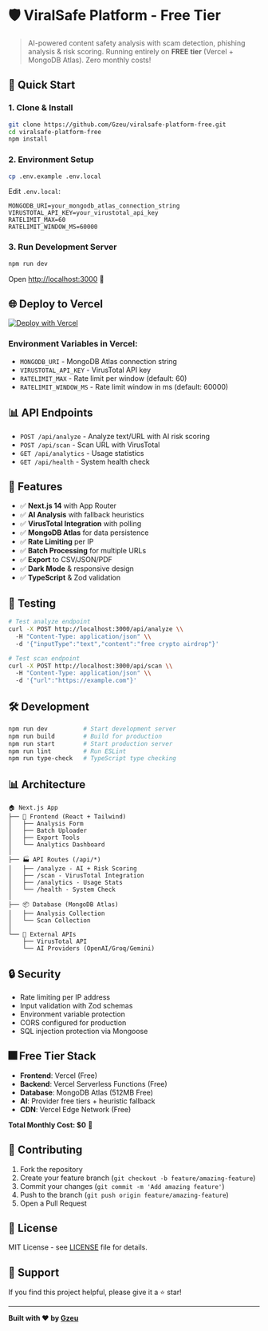 # 🛡️ ViralSafe Platform - Free Tier

> AI-powered content safety analysis with scam detection, phishing analysis & risk scoring. Running entirely on **FREE tier** (Vercel + MongoDB Atlas). Zero monthly costs!

## 🚀 Quick Start

### 1. Clone & Install
```bash
git clone https://github.com/Gzeu/viralsafe-platform-free.git
cd viralsafe-platform-free
npm install
```

### 2. Environment Setup
```bash
cp .env.example .env.local
```

Edit `.env.local`:
```env
MONGODB_URI=your_mongodb_atlas_connection_string
VIRUSTOTAL_API_KEY=your_virustotal_api_key
RATELIMIT_MAX=60
RATELIMIT_WINDOW_MS=60000
```

### 3. Run Development Server
```bash
npm run dev
```

Open [http://localhost:3000](http://localhost:3000) 🎉

## 🌐 Deploy to Vercel

[![Deploy with Vercel](https://vercel.com/button)](https://vercel.com/new/clone?repository-url=https://github.com/Gzeu/viralsafe-platform-free)

### Environment Variables in Vercel:
- `MONGODB_URI` - MongoDB Atlas connection string
- `VIRUSTOTAL_API_KEY` - VirusTotal API key
- `RATELIMIT_MAX` - Rate limit per window (default: 60)
- `RATELIMIT_WINDOW_MS` - Rate limit window in ms (default: 60000)

## 📊 API Endpoints

- `POST /api/analyze` - Analyze text/URL with AI risk scoring
- `POST /api/scan` - Scan URL with VirusTotal
- `GET /api/analytics` - Usage statistics
- `GET /api/health` - System health check

## 🎨 Features

- ✅ **Next.js 14** with App Router
- ✅ **AI Analysis** with fallback heuristics
- ✅ **VirusTotal Integration** with polling
- ✅ **MongoDB Atlas** for data persistence
- ✅ **Rate Limiting** per IP
- ✅ **Batch Processing** for multiple URLs
- ✅ **Export** to CSV/JSON/PDF
- ✅ **Dark Mode** & responsive design
- ✅ **TypeScript** & Zod validation

## 📝 Testing

```bash
# Test analyze endpoint
curl -X POST http://localhost:3000/api/analyze \\
  -H "Content-Type: application/json" \\
  -d '{"inputType":"text","content":"free crypto airdrop"}'

# Test scan endpoint  
curl -X POST http://localhost:3000/api/scan \\
  -H "Content-Type: application/json" \\
  -d '{"url":"https://example.com"}'
```

## 🛠️ Development

```bash
npm run dev          # Start development server
npm run build        # Build for production
npm run start        # Start production server
npm run lint         # Run ESLint
npm run type-check   # TypeScript type checking
```

## 📊 Architecture

```
🏠 Next.js App
├── 🎨 Frontend (React + Tailwind)
│   ├── Analysis Form
│   ├── Batch Uploader
│   ├── Export Tools
│   └── Analytics Dashboard
│
├── 🏭 API Routes (/api/*)
│   ├── /analyze - AI + Risk Scoring
│   ├── /scan - VirusTotal Integration
│   ├── /analytics - Usage Stats
│   └── /health - System Check
│
├── 📦 Database (MongoDB Atlas)
│   ├── Analysis Collection
│   └── Scan Collection
│
└── 🔌 External APIs
    ├── VirusTotal API
    └── AI Providers (OpenAI/Groq/Gemini)
```

## 🔒 Security

- Rate limiting per IP address
- Input validation with Zod schemas
- Environment variable protection
- CORS configured for production
- SQL injection protection via Mongoose

## 🎆 Free Tier Stack

- **Frontend**: Vercel (Free)
- **Backend**: Vercel Serverless Functions (Free)
- **Database**: MongoDB Atlas (512MB Free)
- **AI**: Provider free tiers + heuristic fallback
- **CDN**: Vercel Edge Network (Free)

**Total Monthly Cost: $0** 🎉

## 🤝 Contributing

1. Fork the repository
2. Create your feature branch (`git checkout -b feature/amazing-feature`)
3. Commit your changes (`git commit -m 'Add amazing feature'`)
4. Push to the branch (`git push origin feature/amazing-feature`)
5. Open a Pull Request

## 📝 License

MIT License - see [LICENSE](LICENSE) file for details.

## 🙏 Support

If you find this project helpful, please give it a ⭐ star!

---

**Built with ❤️ by [Gzeu](https://github.com/Gzeu)**